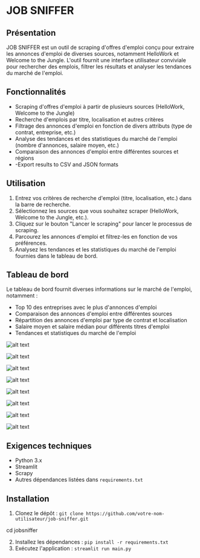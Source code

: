 
# JOB SNIFFER

## Présentation

JOB SNIFFER est un outil de scraping d'offres d'emploi conçu pour extraire les annonces d'emploi de diverses sources, notamment HelloWork et Welcome to the Jungle. L'outil fournit une interface utilisateur conviviale pour rechercher des emplois, filtrer les résultats et analyser les tendances du marché de l'emploi.

## Fonctionnalités

*   Scraping d'offres d'emploi à partir de plusieurs sources (HelloWork, Welcome to the Jungle)
*   Recherche d'emplois par titre, localisation et autres critères
*   Filtrage des annonces d'emploi en fonction de divers attributs (type de contrat, entreprise, etc.)
*   Analyse des tendances et des statistiques du marché de l'emploi (nombre d'annonces, salaire moyen, etc.)
*   Comparaison des annonces d'emploi entre différentes sources et régions
*   -Export results to CSV and JSON formats


## Utilisation

1.  Entrez vos critères de recherche d'emploi (titre, localisation, etc.) dans la barre de recherche.
2.  Sélectionnez les sources que vous souhaitez scraper (HelloWork, Welcome to the Jungle, etc.).
3.  Cliquez sur le bouton "Lancer le scraping" pour lancer le processus de scraping.
4.  Parcourez les annonces d'emploi et filtrez-les en fonction de vos préférences.
5.  Analysez les tendances et les statistiques du marché de l'emploi fournies dans le tableau de bord.

## Tableau de bord

Le tableau de bord fournit diverses informations sur le marché de l'emploi, notamment :

*   Top 10 des entreprises avec le plus d'annonces d'emploi
*   Comparaison des annonces d'emploi entre différentes sources
*   Répartition des annonces d'emploi par type de contrat et localisation
*   Salaire moyen et salaire médian pour différents titres d'emploi
*   Tendances et statistiques du marché de l'emploi

![alt text](image-1.png)

![alt text](image-2.png)

![alt text](image-3.png)

![alt text](image-4.png)

![alt text](image-5.png)

![alt text](image-6.png)

![alt text](image-7.png)

![alt text](image-8.png)



## Exigences techniques

*   Python 3.x
*   Streamlit
*   Scrapy
*   Autres dépendances listées dans `requirements.txt`

## Installation

1.  Clonez le dépôt : `git clone https://github.com/votre-nom-utilisateur/job-sniffer.git`

cd jobsniffer 

2.  Installez les dépendances : `pip install -r requirements.txt`
3.  Exécutez l'application : `streamlit run main.py`


